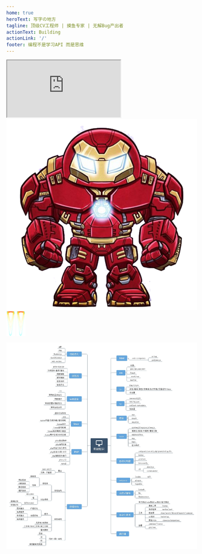 ```yaml
---
home: true
heroText: 写字の地方
tagline: 顶级CV工程师 | 摸鱼专家 | 无解Bug产出者    
actionText: Building
actionLink: '/'
footer: 编程不是学习API 而是思维
---
```


<iframe id='jsFun' src='https://www.javascript.fun/'></iframe>
<div id="IronM">
		<img src="images/g.png" alt="" id="Iron_Man" onclick="_hmt.push(['_trackEvent', '钢铁侠', 'click', new Date(), ])" />
		<div id="fire">
			<img src="images/fire.png" alt="" class="fire fire_l" />
			<img src="images/fire.png" alt="" class="fire fire_r" />
		</div>
</div>


![img](/study.jpg)


